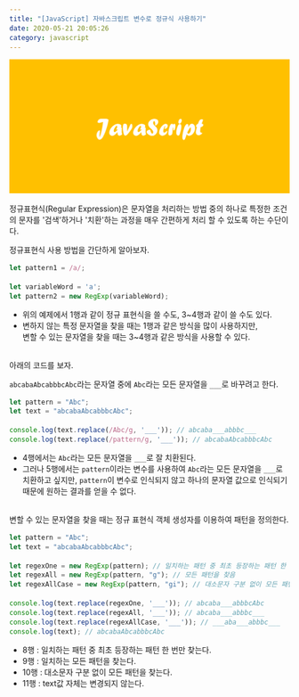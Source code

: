 ```yaml
---
title: "[JavaScript] 자바스크립트 변수로 정규식 사용하기"
date: 2020-05-21 20:05:26
category: javascript
---
```


![](images/javascript.png)

정규표현식(Regular Expression)은 문자열을 처리하는 방법 중의 하나로 특정한 조건의 문자를 '검색'하거나 '치환'하는 과정을 매우 간편하게 처리 할 수 있도록 하는 수단이다.

정규표현식 사용 방법을 간단하게 알아보자.

```js
let pattern1 = /a/;

let variableWord = 'a';
let pattern2 = new RegExp(variableWord);
```

- 위의 예제에서 1행과 같이 정규 표현식을 쓸 수도, 3~4행과 같이 쓸 수도 있다.
- 변하지 않는 특정 문자열을 찾을 때는 1행과 같은 방식을 많이 사용하지만,  
변할 수 있는 문자열을 찾을 때는 3~4행과 같은 방식을 사용할 수 있다.

<br>
아래의 코드를 보자.  

`abcabaAbcabbbcAbc`라는 문자열 중에 `Abc`라는 모든 문자열을 `___`로 바꾸려고 한다.

```js
let pattern = "Abc";
let text = "abcabaAbcabbbcAbc";

console.log(text.replace(/Abc/g, '___')); // abcaba___abbbc___
console.log(text.replace(/pattern/g, '___')); // abcabaAbcabbbcAbc
```

- 4행에서는 `Abc`라는 모든 문자열을 `___`로 잘 치환된다.
- 그러나 5행에서는 `pattern`이라는 변수를 사용하여 `Abc`라는 모든 문자열을 `___`로 치환하고 싶지만, `pattern`이 변수로 인식되지 않고 하나의 문자열 값으로 인식되기 때문에 원하는 결과를 얻을 수 없다.

<br>
변할 수 있는 문자열을 찾을 때는 정규 표현식 객체 생성자를 이용하여 패턴을 정의한다.

```js
let pattern = "Abc";
let text = "abcabaAbcabbbcAbc";

let regexOne = new RegExp(pattern); // 일치하는 패턴 중 최초 등장하는 패턴 한 번만 찾음
let regexAll = new RegExp(pattern, "g"); // 모든 패턴을 찾음
let regexAllCase = new RegExp(pattern, "gi"); // 대소문자 구분 없이 모든 패턴을 찾음

console.log(text.replace(regexOne, '___')); // abcaba___abbbcAbc
console.log(text.replace(regexAll, '___')); // abcaba___abbbc___
console.log(text.replace(regexAllCase, '___')); // ___aba___abbbc___
console.log(text); // abcabaAbcabbbcAbc
```
- 8행 : 일치하는 패턴 중 최초 등장하는 패턴 한 번만 찾는다.
- 9행 : 일치하는 모든 패턴을 찾는다.
- 10행 : 대소문자 구분 없이 모든 패턴을 찾는다.
- 11행 : text값 자체는 변경되지 않는다.